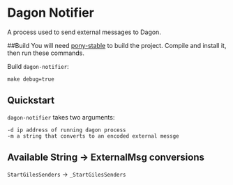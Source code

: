 # Dagon Notifier

A process used to send external messages to Dagon.

##Build
You will need [pony-stable](https://github.com/ponylang/pony-stable)
to build the project. Compile and install it, then run these
commands.

Build `dagon-notifier`:
```
make debug=true
```

## Quickstart
`dagon-notifier` takes two arguments:
```
-d ip address of running dagon process
-m a string that converts to an encoded external messge
```

## Available String -> ExternalMsg conversions
`StartGilesSenders` -> `_StartGilesSenders`
